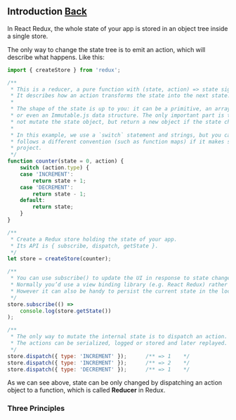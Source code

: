 ## Introduction [Back](./../react_redux.md)

In React Redux, the whole state of your app is stored in an object tree inside a single store.

The only way to change the state tree is to emit an action, which will describe what happens. Like this:

```js
import { createStore } from 'redux';

/**
 * This is a reducer, a pure function with (state, action) => state signature.
 * It describes how an action transforms the state into the next state.
 *
 * The shape of the state is up to you: it can be a primitive, an array, an object,
 * or even an Immutable.js data structure. The only important part is that you should
 * not mutate the state object, but return a new object if the state changes.
 *
 * In this example, we use a `switch` statement and strings, but you can use a helper that
 * follows a different convention (such as function maps) if it makes sense for your
 * project.
 */
function counter(state = 0, action) {
    switch (action.type) {
    case 'INCREMENT':
        return state + 1;
    case 'DECREMENT':
        return state - 1;
    default:
        return state;
    }
}

/** 
 * Create a Redux store holding the state of your app.
 * Its API is { subscribe, dispatch, getState }.
 */
let store = createStore(counter);

/**
 * You can use subscribe() to update the UI in response to state changes.
 * Normally you’d use a view binding library (e.g. React Redux) rather than subscribe() directly.
 * However it can also be handy to persist the current state in the localStorage.
 */
store.subscribe(() =>
    console.log(store.getState())
);

/**
 * The only way to mutate the internal state is to dispatch an action.
 * The actions can be serialized, logged or stored and later replayed.
 */
store.dispatch({ type: 'INCREMENT' });      /** => 1    */
store.dispatch({ type: 'INCREMENT' });      /** => 2    */
store.dispatch({ type: 'DECREMENT' });      /** => 1    */
```

As we can see above, state can be only changed by dispatching an action object to a function, which is called **Reducer** in Redux.

### Three Principles

